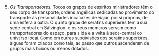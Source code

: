 ﻿5. *Os Transportadores.* Todos os grupos de espíritos ministradores têm o seu corpo de transporte; ordens angélicas dedicadas ao provimento do transporte às personalidades incapazes de viajar, por si próprias, de uma esfera a outra. O quinto grupo de serafins superiores tem a sua sede-central em Sálvington, e os seus membros servem como transportadores do espaço, para a ida e a volta à sede-central do universo local. Como em outras subdivisões dos serafins superiores, alguns foram criados como tais, ao passo que outros ascenderam de grupos mais baixos ou menos dotados.